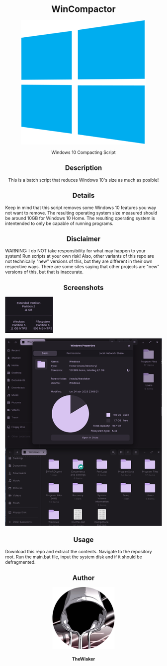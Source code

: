 <h1 align="center">WinCompactor</h1>
<div align="center">
    <img width="400" src="./assets/logo.png">
</div>
<p align="center">Windows 10 Compacting Script</p>

<h2 align="center">Description</h2>

<p align="center">This is a batch script that reduces Windows 10's size as much as posible!</p>

<h2 align="center">Details</h2>

Keep in mind that this script removes some Windows 10 features you way not want to remove.
The resulting operating system size measured should be around 10GB for Windows 10 Home.
The resulting operating system is intentended to only be capable of running programs.

<h2 align="center">Disclaimer</h2>

WARNING: I do NOT take responsibility for what may happen to your system! Run scripts at your own risk! Also, other variants of this repo are not technically "new" versions of this, but they are different in their own respective ways. There are some sites saying that other projects are "new" versions of this, but that is inaccurate.

<h2 align="center">Screenshots</h2>

![Size screenshot](./assets/Screenshot_One.png)

![Behaviour settings screenshot](./assets/Screenshot_Two.png)

<h2 align="center">Usage</h2>

Download this repo and extract the contents. Navigate to the repository root.
Run the main.bat file, input the system disk and if it should be defragmented.

<h2 align="center">Author</h2>
<div align="center">
    <img width="200" height="200" src="./assets/profile.png"></img>
</div>
<h4 align="center">TheWisker</h4>

